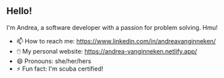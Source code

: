 ## Hello! 

I'm Andrea, a software developer with a passion for problem solving. Hmu!

- 📫 How to reach me: <https://www.linkedin.com/in/andreavanginneken/>
- 🖱️ My personal website: <https://andrea-vanginneken.netlify.app/>
- 😄 Pronouns: she/her/hers
- ⚡ Fun fact: I'm scuba certified!
